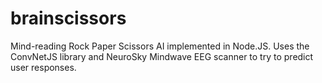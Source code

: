 # brainscissors
Mind-reading Rock Paper Scissors AI implemented in Node.JS. Uses the ConvNetJS library and NeuroSky Mindwave EEG scanner to try to predict user responses.

